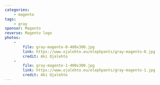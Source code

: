 ```yaml
---
categories:
    - magento
tags:
    - gray
sponsor: Magento
reverse: Magento logo
photos:
    -
        file: gray-magento-0-400x300.jpg
        link: https://www.ojalehto.eu/elephpants/gray-magento-0.jpg
        credit: Aki Ojalehto
    -
        file: gray-magento-1-400x300.jpg
        link: https://www.ojalehto.eu/elephpants/gray-magento-1.jpg
        credit: Aki Ojalehto
---
```

